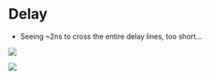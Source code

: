 
# Delay

- Seeing ~2ns to cross the entire delay lines, too short...

![](20230732_rise.png)

![](20230732_fall.png)
